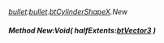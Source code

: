 _[bullet](../../modules/bullet/bullet-module.md):[bullet](../../modules/bullet/bullet-module.md).[btCylinderShapeX](../../modules/bullet/bullet-btcylindershapex.md).New_
##### Method New:Void( halfExtents:[btVector3](../../modules/bullet/bullet-btvector3.md) )
